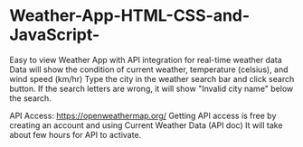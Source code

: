 # Weather-App-HTML-CSS-and-JavaScript-
Easy to view Weather App with API integration for real-time weather data 
Data will show the condition of current weather, temperature (celsius), and wind speed (km/hr)
Type the city in the weather search bar and click search button.
If the search letters are wrong, it will show "Invalid city name" below the search.


API Access: https://openweathermap.org/ 
Getting API access is free by creating an account and using Current Weather Data (API doc)
It will take about few hours for API to activate.
